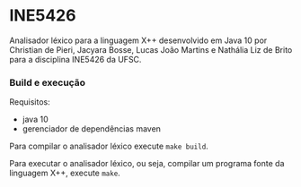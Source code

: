 # INE5426

Analisador léxico para a linguagem X++ desenvolvido em Java 10 por Christian de Pieri, Jacyara Bosse, Lucas João Martins e Nathália Liz de Brito para a disciplina INE5426 da UFSC.

### Build e execução ###

Requisitos:
- java 10
- gerenciador de dependências maven

Para compilar o analisador léxico execute `make build`.

Para executar o analisador léxico, ou seja, compilar um programa fonte da linguagem X++, execute `make`.